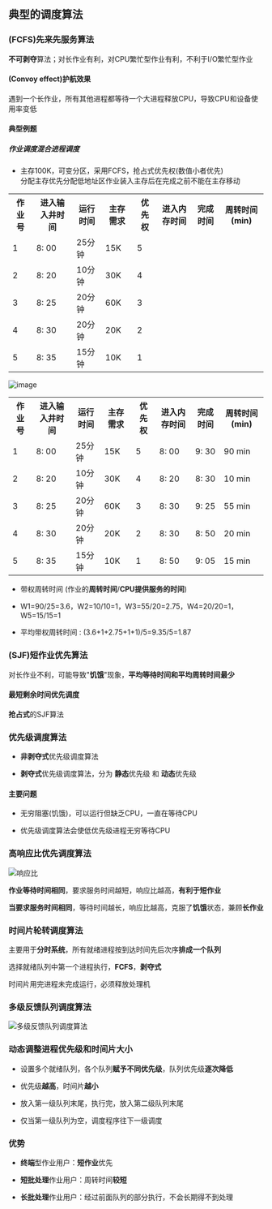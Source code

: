 ## 典型的调度算法

### (FCFS)先来先服务算法

**不可剥夺**算法；对长作业有利，对CPU繁忙型作业有利，不利于I/O繁忙型作业

#### (Convoy effect)护航效果

遇到一个长作业，所有其他进程都等待一个大进程释放CPU，导致CPU和设备使用率变低

#### 典型例题

##### 作业调度混合进程调度

- 主存100K，可变分区，采用FCFS，抢占式优先权(数值小者优先)
</br>分配主存优先分配低地址区作业装入主存后在完成之前不能在主存移动

<table style="border-collapse:collapse;">
<tr>
	<th>作业号</th>
	<th>进入输入井时间</th>
	<th>运行时间</th>
	<th>主存需求</th>
	<th>优先权</th>
	<th>进入内存时间</th>
	<th>完成时间</th>
	<th>周转时间(min)</th>
</tr>
<tr>		
	<td>1</td>
	<td>8: 00</td>
	<td>25分钟</td>
	<td>15K</td>
	<td>5</td>
	<td></td>
	<td></td>
	<td></td>
</tr>
<tr>		
	<td>2</td>
	<td>8: 20</td>
	<td>10分钟</td>
	<td>30K</td>
	<td>4</td>
	<td></td>
	<td></td>
	<td></td>
</tr>
<tr>		
	<td>3</td>
	<td>8: 25</td>
	<td>20分钟</td>
	<td>60K</td>
	<td>3</td>
	<td></td>
	<td></td>
	<td></td>
</tr>
<tr>		
	<td>4</td>
	<td>8: 30</td>
	<td>20分钟</td>
	<td>20K</td>
	<td>2</td>
	<td></td>
	<td></td>
	<td></td>
</tr>
<tr>		
	<td>5</td>
	<td>8: 35</td>
	<td>15分钟</td>
	<td>10K</td>
	<td>1</td>
	<td></td>
	<td></td>
	<td></td>
</table>

![image](https://github.com/YC-L/Postgraduate-examination/blob/Operating-System/imgs/Job-scheduling&Process-scheduling.png)

<table style="border-collapse:collapse;">
<tr>
	<th>作业号</th>
	<th>进入输入井时间</th>
	<th>运行时间</th>
	<th>主存需求</th>
	<th>优先权</th>
	<th>进入内存时间</th>
	<th>完成时间</th>
	<th>周转时间(min)</th>
</tr>
<tr>		
	<td>1</td>
	<td>8: 00</td>
	<td>25分钟</td>
	<td>15K</td>
	<td>5</td>
	<td>8: 00</td>
	<td>9: 30</td>
	<td>90 min</td>
</tr>
<tr>		
	<td>2</td>
	<td>8: 20</td>
	<td>10分钟</td>
	<td>30K</td>
	<td>4</td>
	<td>8: 20</td>
	<td>8: 30</td>
	<td>10 min</td>
</tr>
<tr>		
	<td>3</td>
	<td>8: 25</td>
	<td>20分钟</td>
	<td>60K</td>
	<td>3</td>
	<td>8: 30</td>
	<td>9: 25</td>
	<td>55 min</td>
</tr>
<tr>		
	<td>4</td>
	<td>8: 30</td>
	<td>20分钟</td>
	<td>20K</td>
	<td>2</td>
	<td>8: 30</td>
	<td>8: 50</td>
	<td>20 min</td>
</tr>
<tr>		
	<td>5</td>
	<td>8: 35</td>
	<td>15分钟</td>
	<td>10K</td>
	<td>1</td>
	<td>8: 50</td>
	<td>9: 05</td>
	<td>15 min</td>
</table>

- 带权周转时间 (作业的**周转时间**/**CPU提供服务的时间**)

- W1=90/25=3.6，W2=10/10=1，W3=55/20=2.75，W4=20/20=1，W5=15/15=1

- 平均带权周转时间 : (3.6+1+2.75+1+1)/5=9.35/5=1.87

### (SJF)短作业优先算法

对长作业不利，可能导致"**饥饿**"现象，**平均等待时间和平均周转时间最少**

#### 最短剩余时间优先调度

**抢占式**的SJF算法

### 优先级调度算法

- **非剥夺式**优先级调度算法

- **剥夺式**优先级调度算法，分为 **静态**优先级 和 **动态**优先级

#### 主要问题

- 无穷阻塞(饥饿)，可以运行但缺乏CPU，一直在等待CPU

- 优先级调度算法会使低优先级进程无穷等待CPU

### 高响应比优先调度算法

![响应比](https://github.com/YC-L/Postgraduate-examination/blob/Operating-System/imgs/%E5%93%8D%E5%BA%94%E6%AF%94.png "响应比")

**作业等待时间相同**，要求服务时间越短，响应比越高，**有利于短作业**

**当要求服务时间相同**，等待时间越长，响应比越高，克服了**饥饿**状态，兼顾**长作业**

### 时间片轮转调度算法

主要用于**分时系统**，所有就绪进程按到达时间先后次序**排成一个队列**

选择就绪队列中第一个进程执行，**FCFS**，**剥夺式**

时间片用完进程未完成运行，必须释放处理机

### 多级反馈队列调度算法

![多级反馈队列调度算法](https://github.com/YC-L/Postgraduate-examination/blob/Operating-System/imgs/%E5%A4%9A%E7%BA%A7%E5%8F%8D%E9%A6%88%E9%98%9F%E5%88%97%E8%B0%83%E5%BA%A6%E7%AE%97%E6%B3%95.png "多级反馈队列调度算法")

### 动态调整进程优先级和时间片大小

- 设置多个就绪队列，各个队列**赋予不同优先级**，队列优先级**逐次降低**

- 优先级**越高**，时间片**越小**

- 放入第一级队列末尾，执行完，放入第二级队列末尾

- 仅当第一级队列为空，调度程序往下一级调度

### 优势

- **终端**型作业用户：**短作业**优先

- **短批处理**作业用户：周转时间**较短**

- **长批处理**作业用户：经过前面队列的部分执行，不会长期得不到处理







